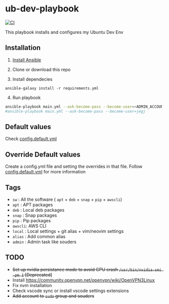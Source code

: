 # ub-dev-playbook

[![CI](https://github.com/jegj/ub-dev-playbook/actions/workflows/ci.yml/badge.svg)](https://github.com/jegj/ub-dev-playbook/actions/workflows/ci.yml)

This playbook installs and configures my Ubuntu Dev Env

## Installation

1) [Install Ansible](https://docs.ansible.com/ansible/latest/installation_guide/index.html)

2) Clone or download this repo

3) Install dependecies
```
ansible-galaxy install -r requirements.yml
```

4) Run playbook
```sh
ansible-playbook main.yml --ask-become-pass --become-user=<ADMIN_ACCOUNT>
#ansible-playbook main.yml --ask-become-pass --become-user=jegj
```

## Default values

Check [config.default.yml](./config.default.yml)

## Override Default values

Create a config.yml file and setting the overrides in that file. Follow [config.default.yml](./config.default.yml) for more information

## Tags

- `sw`    : All the software ( `apt` + `deb` + `snap` + `pip` + `awscli`)
- `apt`   : APT packages
- `deb`   : Local deb packages
- `snap`  : Snap packages
- `pip`   : Pip packages
- `awscli`: AWS CLI
- `local` : Local settings + git alias + vim/neovim settings
- `alias` : Add common alias
- `admin` : Admin task like souders

## TODO

- ~~Set up nvidia persistance mode to avoid GPU crash  `/usr/bin/nvidia-smi -pm 1` [Deprecated]~~
- Install https://community.openvpn.net/openvpn/wiki/OpenVPN3Linux
- Fix nvm installation
- Check vscode sync  or install vscode settings extensions
- ~~Add account to `sudo` group and souders~~